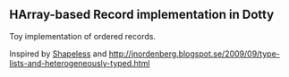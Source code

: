 ## HArray-based Record implementation in Dotty

Toy implementation of ordered records.

Inspired by [Shapeless](https://github.com/milessabin/shapeless/) and <http://jnordenberg.blogspot.se/2009/09/type-lists-and-heterogeneously-typed.html>
